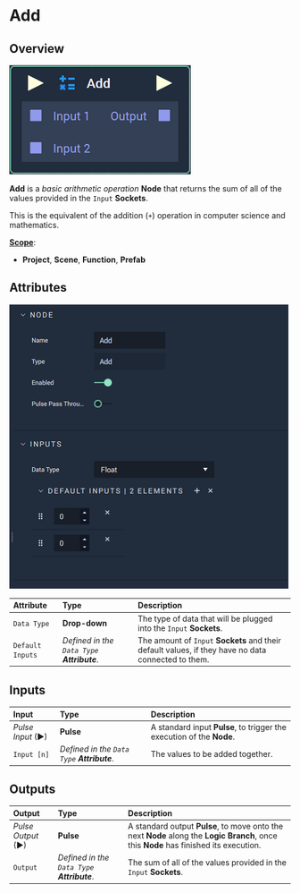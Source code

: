 # Add

## Overview

![The Add Node.](../../.gitbook/assets/node-add2.png)

**Add** is a _basic arithmetic operation_ **Node** that returns the sum of all of the values provided in the `Input` **Sockets**.

This is the equivalent of the addition \(`+`\) operation in computer science and mathematics.

[**Scope**](../overview.md#scopes):
*  **Project**, **Scene**, **Function**, **Prefab**

## Attributes

![The Add Node Attributes.](../../.gitbook/assets/node-add2-attr.png)


| Attribute | Type | Description |
| :--- | :--- | :--- |
| `Data Type` | **Drop-down** | The type of data that will be plugged into the `Input` **Sockets**. |
| `Default Inputs` | _Defined in the `Data Type` **Attribute**_. | The amount of `Input` **Sockets** and their default values, if they have no data connected to them. |

## Inputs

| Input | Type | Description |
| :--- | :--- | :--- |
| _Pulse Input_ \(►\) | **Pulse** | A standard input **Pulse**, to trigger the execution of the **Node**. |
| `Input [n]` | _Defined in the `Data Type` **Attribute**_. | The values to be added together. |

## Outputs

| Output | Type | Description |
| :--- | :--- | :--- |
| _Pulse Output_ \(►\) | **Pulse** | A standard output **Pulse**, to move onto the next **Node** along the **Logic Branch**, once this **Node** has finished its execution. |
| `Output` | _Defined in the `Data Type` **Attribute**_. | The sum of all of the values provided in the `Input` **Sockets**. |

